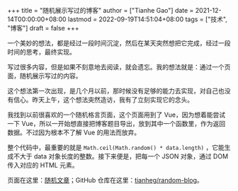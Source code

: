 +++
title = "随机展示写过的博客"
author = ["Tianhe Gao"]
date = 2021-12-14T00:00:00+08:00
lastmod = 2022-09-19T14:51:04+08:00
tags = ["技术", "博客"]
draft = false
+++

一个美妙的想法，都是经过一段时间沉淀，然后在某天突然想把它完成，经过一段时间的思考，最终实现。

写过很多内容，但是如果不刻意地去阅读，就会遗忘。我的想法就是：通过一个页面，随机展示写过的内容。

这个想法第一次出现，是几个月以前，那时候没有足够的能力去实现，对自己也没有信心。昨天上午，这个想法突然造访，我有了立刻实现它的念头。

我找到以前很喜欢的一个随机格言页面，这个页面用到了 Vue，因为想着能尝试一下 Vue，所以一开始想直接把博客题目导出，放到其中一个函数里，作为返回数据。不过因为根本不了解 Vue 的用法而放弃。

整个代码中，最重要的就是 `Math.ceil(Math.random() * data.length)` ，它能生成不大于 data 对象长度的整数。接下来便是，把每一个 JSON 对象，通过 DOM 传入对应的 HTML 元素。

页面在这里：[随机文章](https://tianheg.github.io/random-blog/)；GitHub 仓库在这里：[tianheg/random-blog](https://github.com/tianheg/random-blog)。